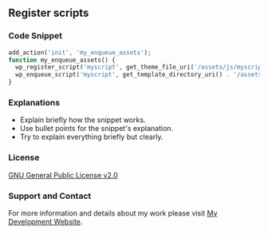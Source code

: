 ## Register scripts

### Code Snippet

```php
add_action('init', 'my_enqueue_assets');
function my_enqueue_assets() {
  wp_register_script('myscript', get_theme_file_uri('/assets/js/myscript.js'));
  wp_enqueue_script('myscript', get_template_directory_uri() . '/assets/js/myscript.js', array('jquery'), '1', true);
}
```
### Explanations
- Explain briefly how the snippet works.
- Use bullet points for the snippet's explanation.
- Try to explain everything briefly but clearly.

### License

[GNU General Public License v2.0](https://github.com/dedewiweka/snippets/blob/main/LICENSE)


### Support and Contact

For more information and details about my work please visit [My Development Website](https://dede.wiweka.com/development).